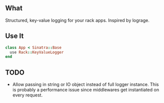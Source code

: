 ## What

Structured, key-value logging for your rack apps. Inspired by lograge.

## Use It

```ruby
class App < Sinatra::Base
  use Rack::KeyValueLogger
end
```

## TODO

* Allow passing in string or IO object instead of full logger instance. This is probably a performance issue since middlewares get instantiated on every request.